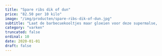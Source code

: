 ```yaml
---
title: "Spare ribs dik of dun"
price: "82.50 per 10 kilo"
image: "/img/producten/spare-ribs-dik-of-dun.jpg"
subtitle: "Laat de barbecuekooltjes maar gloeien voor deze supermalse, gemarineerde zoete spareribs. Al voorgegaard in traditionele heteluchtovens wat zorgt voor de heerlijke specifieke grillsmaak en de perfecte garing."
category: "varken"
truncated: false
ordinal: 10
date: 2020-01-01
draft: false
---
```

